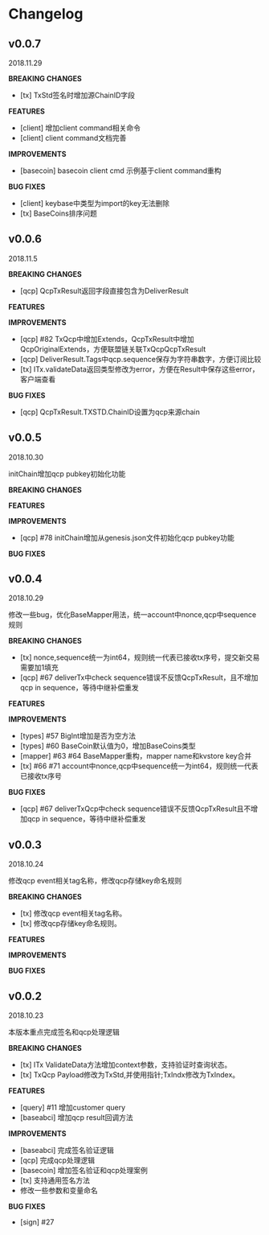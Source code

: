 # Changelog

## v0.0.7
2018.11.29

**BREAKING CHANGES**
* [tx] TxStd签名时增加源ChainID字段

**FEATURES**
* [client] 增加client command相关命令
* [client] client command文档完善

**IMPROVEMENTS**
* [basecoin] basecoin client cmd 示例基于client command重构

**BUG FIXES**
* [client] keybase中类型为import的key无法删除
* [tx] BaseCoins排序问题

## v0.0.6
2018.11.5

**BREAKING CHANGES**
* [qcp] QcpTxResult返回字段直接包含为DeliverResult

**FEATURES**

**IMPROVEMENTS**
* [qcp] #82 TxQcp中增加Extends，QcpTxResult中增加QcpOriginalExtends，方便联盟链关联TxQcpQcpTxResult
* [qcp] DeliverResult.Tags中qcp.sequence保存为字符串数字，方便订阅比较
* [tx] ITx.validateData返回类型修改为error，方便在Result中保存这些error，客户端查看

**BUG FIXES**
* [qcp] QcpTxResult.TXSTD.ChainID设置为qcp来源chain

## v0.0.5

2018.10.30

initChain增加qcp pubkey初始化功能

**BREAKING CHANGES**

**FEATURES**

**IMPROVEMENTS**

* [qcp] #78 initChain增加从genesis.json文件初始化qcp pubkey功能

**BUG FIXES**

## v0.0.4

2018.10.29

修改一些bug，优化BaseMapper用法，统一account中nonce,qcp中sequence规则

**BREAKING CHANGES**

* [tx] nonce,sequence统一为int64，规则统一代表已接收tx序号，提交新交易需要加1填充
* [qcp] #67 deliverTx中check sequence错误不反馈QcpTxResult，且不增加qcp in sequence，等待中继补偿重发

**FEATURES**


**IMPROVEMENTS**

* [types] #57 BigInt增加是否为空方法
* [types] #60 BaseCoin默认值为0，增加BaseCoins类型
* [mapper] #63 #64 BaseMapper重构，mapper name和kvstore key合并
* [tx] #66 #71 account中nonce,qcp中sequence统一为int64，规则统一代表已接收tx序号

**BUG FIXES**
* [qcp] #67 deliverTxQcp中check sequence错误不反馈QcpTxResult且不增加qcp in sequence，等待中继补偿重发

## v0.0.3

2018.10.24

修改qcp event相关tag名称，修改qcp存储key命名规则

**BREAKING CHANGES**

* [tx] 修改qcp event相关tag名称。
* [tx] 修改qcp存储key命名规则。

**FEATURES**


**IMPROVEMENTS**


**BUG FIXES**


## v0.0.2

2018.10.23

本版本重点完成签名和qcp处理逻辑

**BREAKING CHANGES**

* [tx] ITx ValidateData方法增加context参数，支持验证时查询状态。
* [tx] TxQcp Payload修改为TxStd,并使用指针;TxIndx修改为TxIndex。

**FEATURES**

* [query] #11 增加customer query
* [baseabci] 增加qcp result回调方法

**IMPROVEMENTS**

* [baseabci] 完成签名验证逻辑
* [qcp] 完成qcp处理逻辑
* [basecoin] 增加签名验证和qcp处理案例
* [tx] 支持通用签名方法
* 修改一些参数和变量命名

**BUG FIXES**
* [sign] #27


